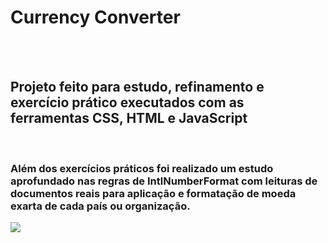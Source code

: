<h1>Currency Converter</h1>
<br>
<br>
<h2>Projeto feito para estudo, refinamento e exercício prático executados com as ferramentas CSS, HTML e JavaScript</h2>
<br>
<h3>Além dos exercícios práticos foi realizado um estudo aprofundado nas regras de IntlNumberFormat com leituras de documentos reais para aplicação e formatação de moeda exarta de cada país ou organização.</h3>
<img src="https://github.com/Jackdanielslz190/Currency-Converter/blob/main/Assets/mocap-currency-converter.jpg?raw=true">
